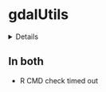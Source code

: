# gdalUtils

<details>

* Version: 2.0.1.14
* Source code: https://github.com/cran/gdalUtils
* Date/Publication: 2018-04-23 03:23:04 UTC
* Number of recursive dependencies: 11

Run `revdep_details(,"gdalUtils")` for more info

</details>

## In both

*   R CMD check timed out
    

